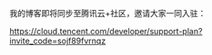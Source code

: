 我的博客即将同步至腾讯云+社区，邀请大家一同入驻：

https://cloud.tencent.com/developer/support-plan?invite_code=sojf89fvrnqz
